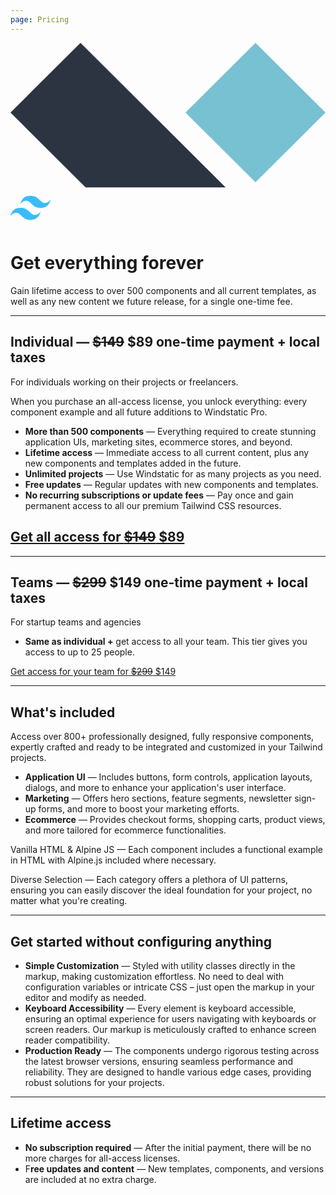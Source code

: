 ```yaml
---
page: Pricing
---
```


<div class="flex items-center gap-4 mb-4">
    <svg viewBox="0 0 256 118" class="flex-none stroke-current size-5 inline" astro-icon="logos:alpinejs-icon" aria-label="Alpine"> <path d="M199.111 0 256 56.64l-56.889 56.639-56.889-56.64z" fill="#77C1D2"></path><path d="m56.889 0 117.938 117.42H61.049L0 56.64z" fill="#2D3441"></path></svg>
    <svg class="flex-none size-5 stroke-current  inline" viewBox="0 0 256 154" aria-label="Tailwind CSS" astro-icon="logos:tailwindcss-icon" height="64" width="64"><path d="M128 0C93.867 0 72.533 17.067 64 51.2 76.8 34.133 91.733 27.733 108.8 32c9.737 2.434 16.697 9.999 24.401 17.318C145.751 62.057 160.275 76.8 192 76.8c34.133 0 55.467-17.067 64-51.2-12.8 17.067-27.733 23.467-44.8 19.2-9.737-2.434-16.697-9.999-24.401-17.318C174.249 14.743 159.725 0 128 0zM64 76.8C29.867 76.8 8.533 93.867 0 128c12.8-17.067 27.733-23.467 44.8-19.2 9.737 2.434 16.697 9.999 24.401 17.318C81.751 138.857 96.275 153.6 128 153.6c34.133 0 55.467-17.067 64-51.2-12.8 17.067-27.733 23.467-44.8 19.2-9.737-2.434-16.697-9.999-24.401-17.318C110.249 91.543 95.725 76.8 64 76.8z" fill="#38bdf9" stroke="#38bdf9"></path></svg>
</div>

# Get everything forever


Gain lifetime access to over 500 components and all current templates, as well as any new content we future release, for a single one-time fee.

---

## Individual  — **<span class="opacity-60">~~$149~~</span> $89 one-time payment + local taxes**
For individuals working on their projects or freelancers.

When you purchase an all-access license, you unlock everything: every component example and all future additions to Windstatic Pro.

- **More than 500 components** — Everything required to create stunning application UIs, marketing sites, ecommerce stores, and beyond.
- **Lifetime access** — Immediate access to all current content, plus any new components and templates added in the future.
- **Unlimited projects** — Use Windstatic for as many projects as you need.
- **Free updates** — Regular updates with new components and templates.
- **No recurring subscriptions or update fees** — Pay once and gain permanent access to all our premium Tailwind CSS resources.


<a href="/api/buy/individual" type="submit" class="inline-flex items-center justify-between w-full gap-4 px-4 py-3 h-10 text-sm font-medium text-white transition rounded-lg bg-accent-600 group active:text-blue-900 active:transition-none outline-offset-2 hover:bg-accent-100 hover:text-blue-700  ring-4 ring-blue-50 not-prose " aria-label="Get your link"> Get all access for <span><span class="opacity-60">~~$149~~</span> $89</span></a>
---

---



## Teams  — **<span class="opacity-60">~~$299~~</span> $149 one-time payment + local taxes**
For startup teams and agencies

- **Same as individual +**  get access to all your team. This tier gives you access to up to 25 people.


<a href="/api/buy/team" type="submit" class="inline-flex items-center justify-between w-full gap-4 px-4 py-3 h-10 text-sm font-medium text-black transition rounded-lg bg-gray-100 group active:text-gray-900 active:transition-none outline-offset-2 hover:bg-gray-100 hover:text-gray-700  ring-4 ring-gray-50 not-prose" aria-label="Get your link"> Get access for your team for
<span><span class="opacity-50">~~$299~~</span> $149</span> </a>

---

## What's included

Access over 800+ professionally designed, fully responsive components, expertly crafted and ready to be integrated and customized in your Tailwind projects.
- **Application UI** — Includes buttons, form controls, application layouts, dialogs, and more to enhance your application's user interface.
- **Marketing** — Offers hero sections, feature segments, newsletter sign-up forms, and more to boost your marketing efforts.
- **Ecommerce** — Provides checkout forms, shopping carts, product views, and more tailored for ecommerce functionalities.

Vanilla HTML & Alpine JS — Each component includes a functional example in HTML with Alpine.js included where necessary.

Diverse Selection — Each category offers a plethora of UI patterns, ensuring you can easily discover the ideal foundation for your project, no matter what you're creating.

---
## Get started without configuring anything
- **Simple Customization** — Styled with utility classes directly in the markup, making customization effortless. No need to deal with configuration variables or intricate CSS – just open the markup in your editor and modify as needed.
- **Keyboard Accessibility** — Every element is keyboard accessible, ensuring an optimal experience for users navigating with keyboards or screen readers. Our markup is meticulously crafted to enhance screen reader compatibility.
- **Production Ready** — The components  undergo rigorous testing across the latest browser versions, ensuring seamless performance and reliability. They are designed to handle various edge cases, providing robust solutions for your projects.



---
## Lifetime access
- **No subscription required** — After the initial payment, there will be no more charges for all-access licenses.
- F**ree updates and content** — New templates, components, and versions are included at no extra charge.

